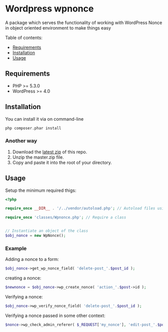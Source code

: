 # Wordpress wpnonce
A package which serves the functionality of working with WordPress Nonce in object oriented environment to make things easy


Table of contents:
 * [Requirements](#requirements)
 * [Installation](#installation)
 * [Usage](#usage)

## Requirements

* PHP >= 5.3.0
* WordPress >= 4.0

## Installation

You can install it via on command-line 

```sh
php composer.phar install
```

### Another way

1. Download the [latest zip](https://github.com/rajsf/wp-nonce/archive/master.zip) of this repo.
2. Unzip the master.zip file.
3. Copy and paste it into the root of your directory.

## Usage

Setup the minimum required thigs:

```php
<?php 

require_once __DIR__ . '/../vendor/autoload.php'; // Autoload files using Composer autoload

require_once 'classes/Wpnonce.php'; // Require a class


// Instantiate an object of the class
$obj_nonce = new WpNonce();
```
### Example


Adding a nonce to a form:

```php
$obj_nonce->get_wp_nonce_field( 'delete-post_'.$post_id );
```

creating a nonce:

```php
$newnonce = $obj_nonce->wp_create_nonce( 'action_'.$post->id );
```

Verifying a nonce:

```php
$obj_nonce->wp_verify_nonce_field( 'delete-post_'.$post_id );
```

Verifying a nonce passed in some other context:

```php
$nonce->wp_check_admin_referer( $_REQUEST['my_nonce'], 'edit-post_'.$post->ID );
```

